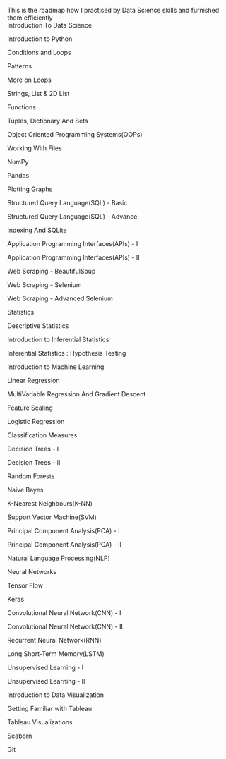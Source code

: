 This is the roadmap how I practised by Data Science skills and furnished them efficiently  
Introduction To Data Science

Introduction to Python

Conditions and Loops

Patterns

More on Loops

Strings, List & 2D List

Functions

Tuples, Dictionary And Sets

Object Oriented Programming Systems(OOPs)

Working With Files

NumPy

Pandas

Plotting Graphs

Structured Query Language(SQL) - Basic

Structured Query Language(SQL) - Advance

Indexing And SQLite

Application Programming Interfaces(APIs) - I

Application Programming Interfaces(APIs) - II

Web Scraping - BeautifulSoup

Web Scraping - Selenium

Web Scraping - Advanced Selenium

Statistics

Descriptive Statistics

Introduction to Inferential Statistics

Inferential Statistics : Hypothesis Testing

Introduction to Machine Learning

Linear Regression

MultiVariable Regression And Gradient Descent

Feature Scaling

Logistic Regression

Classification Measures

Decision Trees - I

Decision Trees - II

Random Forests

Naive Bayes

K-Nearest Neighbours(K-NN)

Support Vector Machine(SVM)

Principal Component Analysis(PCA) - I

Principal Component Analysis(PCA) - II

Natural Language Processing(NLP)

Neural Networks

Tensor Flow

Keras

Convolutional Neural Network(CNN) - I

Convolutional Neural Network(CNN) - II

Recurrent Neural Network(RNN)

Long Short-Term Memory(LSTM)

Unsupervised Learning - I


Unsupervised Learning - II

Introduction to Data Visualization

Getting Familiar with Tableau

Tableau Visualizations

Seaborn

Git




